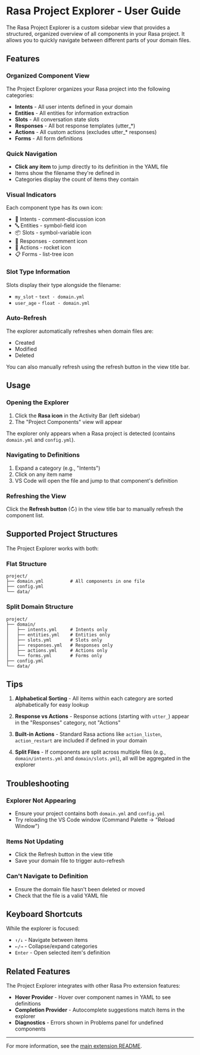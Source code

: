 # Rasa Project Explorer - User Guide

The Rasa Project Explorer is a custom sidebar view that provides a structured, organized overview of all components in your Rasa project. It allows you to quickly navigate between different parts of your domain files.

## Features

### Organized Component View

The Project Explorer organizes your Rasa project into the following categories:

- **Intents** - All user intents defined in your domain
- **Entities** - All entities for information extraction
- **Slots** - All conversation state slots
- **Responses** - All bot response templates (utter\_\*)
- **Actions** - All custom actions (excludes utter\_\* responses)
- **Forms** - All form definitions

### Quick Navigation

- **Click any item** to jump directly to its definition in the YAML file
- Items show the filename they're defined in
- Categories display the count of items they contain

### Visual Indicators

Each component type has its own icon:

- 💬 Intents - comment-discussion icon
- 🔤 Entities - symbol-field icon
- 📦 Slots - symbol-variable icon
- 💭 Responses - comment icon
- 🚀 Actions - rocket icon
- 📋 Forms - list-tree icon

### Slot Type Information

Slots display their type alongside the filename:

- `my_slot` - `text · domain.yml`
- `user_age` - `float · domain.yml`

### Auto-Refresh

The explorer automatically refreshes when domain files are:

- Created
- Modified
- Deleted

You can also manually refresh using the refresh button in the view title bar.

## Usage

### Opening the Explorer

1. Click the **Rasa icon** in the Activity Bar (left sidebar)
2. The "Project Components" view will appear

The explorer only appears when a Rasa project is detected (contains `domain.yml` and `config.yml`).

### Navigating to Definitions

1. Expand a category (e.g., "Intents")
2. Click on any item name
3. VS Code will open the file and jump to that component's definition

### Refreshing the View

Click the **Refresh button** (↻) in the view title bar to manually refresh the component list.

## Supported Project Structures

The Project Explorer works with both:

### Flat Structure

```
project/
├── domain.yml          # All components in one file
├── config.yml
└── data/
```

### Split Domain Structure

```
project/
├── domain/
│   ├── intents.yml     # Intents only
│   ├── entities.yml    # Entities only
│   ├── slots.yml       # Slots only
│   ├── responses.yml   # Responses only
│   ├── actions.yml     # Actions only
│   └── forms.yml       # Forms only
├── config.yml
└── data/
```

## Tips

1. **Alphabetical Sorting** - All items within each category are sorted alphabetically for easy lookup

2. **Response vs Actions** - Response actions (starting with `utter_`) appear in the "Responses" category, not "Actions"

3. **Built-in Actions** - Standard Rasa actions like `action_listen`, `action_restart` are included if defined in your domain

4. **Split Files** - If components are split across multiple files (e.g., `domain/intents.yml` and `domain/slots.yml`), all will be aggregated in the explorer

## Troubleshooting

### Explorer Not Appearing

- Ensure your project contains both `domain.yml` and `config.yml`
- Try reloading the VS Code window (Command Palette → "Reload Window")

### Items Not Updating

- Click the Refresh button in the view title
- Save your domain file to trigger auto-refresh

### Can't Navigate to Definition

- Ensure the domain file hasn't been deleted or moved
- Check that the file is a valid YAML file

## Keyboard Shortcuts

While the explorer is focused:

- `↑/↓` - Navigate between items
- `←/→` - Collapse/expand categories
- `Enter` - Open selected item's definition

## Related Features

The Project Explorer integrates with other Rasa Pro extension features:

- **Hover Provider** - Hover over component names in YAML to see definitions
- **Completion Provider** - Autocomplete suggestions match items in the explorer
- **Diagnostics** - Errors shown in Problems panel for undefined components

---

For more information, see the [main extension README](../README.md).
